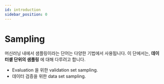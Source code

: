 ```yaml
---
id: introduction
sidebar_position: 0
---
```

# Sampling

머신러닝 내에서 샘플링이라는 단어는 다양한 기법에서 사용됩니다. 이 단에서는, **데이터셑 단위의 샘플링** 에 대해 다루려고 합니다.

- Evaluation 을 위한 validation set sampling.
- 데이터 검증을 위한 data set sampling.